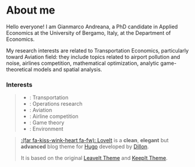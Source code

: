# About me


Hello everyone! I am Gianmarco Andreana, a PhD candidate in Applied Economics at the University of Bergamo, Italy, at the Department of Economics.

My research interests are related to Transportation Economics, particularly toward Aviation field: they include topics related to airport pollution and noise, airlines competition, mathematical optimization, analytic game-theoretical models and spatial analysis.

### Interests

> * : Transportation
> * : Operations research
> * : Aviation
> * : Airline competition
> * : Game theory
> * : Environment

> [:(far fa-kiss-wink-heart fa-fw): LoveIt](https://github.com/dillonzq/LoveIt) is a **clean**, **elegant** but **advanced** blog theme for [Hugo](https://gohugo.io/) developed by [Dillon](https://dillonzq.com).
>
> It is based on the original [LeaveIt Theme](https://github.com/liuzc/LeaveIt) and [KeepIt Theme](https://github.com/Fastbyte01/KeepIt).

